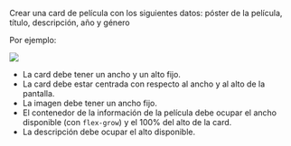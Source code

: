 Crear una card de película con los siguientes datos: póster de la película, título, descripción, año y género

Por ejemplo:

![](https://i.ibb.co/z6hKMWp/Screen-Shot-2020-08-28-at-17-10-56.png)

- La card debe tener un ancho y un alto fijo.
- La card debe estar centrada con respecto al ancho y al alto de la pantalla.
- La imagen debe tener un ancho fijo.
- El contenedor de la información de la película debe ocupar el ancho disponible (con `flex-grow`) y el 100% del alto de la card.
- La descripción debe ocupar el alto disponible.